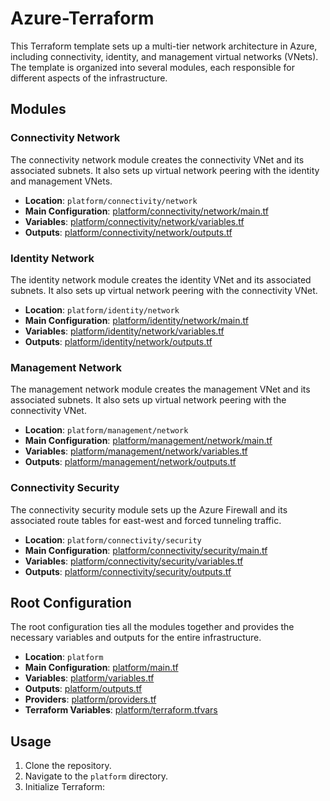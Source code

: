 # Azure-Terraform

This Terraform template sets up a multi-tier network architecture in Azure, including connectivity, identity, and management virtual networks (VNets). The template is organized into several modules, each responsible for different aspects of the infrastructure.

## Modules

### Connectivity Network
The connectivity network module creates the connectivity VNet and its associated subnets. It also sets up virtual network peering with the identity and management VNets.

- **Location**: `platform/connectivity/network`
- **Main Configuration**: [platform/connectivity/network/main.tf](platform/connectivity/network/main.tf)
- **Variables**: [platform/connectivity/network/variables.tf](platform/connectivity/network/variables.tf)
- **Outputs**: [platform/connectivity/network/outputs.tf](platform/connectivity/network/outputs.tf)

### Identity Network
The identity network module creates the identity VNet and its associated subnets. It also sets up virtual network peering with the connectivity VNet.

- **Location**: `platform/identity/network`
- **Main Configuration**: [platform/identity/network/main.tf](platform/identity/network/main.tf)
- **Variables**: [platform/identity/network/variables.tf](platform/identity/network/variables.tf)
- **Outputs**: [platform/identity/network/outputs.tf](platform/identity/network/outputs.tf)

### Management Network
The management network module creates the management VNet and its associated subnets. It also sets up virtual network peering with the connectivity VNet.

- **Location**: `platform/management/network`
- **Main Configuration**: [platform/management/network/main.tf](platform/management/network/main.tf)
- **Variables**: [platform/management/network/variables.tf](platform/management/network/variables.tf)
- **Outputs**: [platform/management/network/outputs.tf](platform/management/network/outputs.tf)

### Connectivity Security
The connectivity security module sets up the Azure Firewall and its associated route tables for east-west and forced tunneling traffic.

- **Location**: `platform/connectivity/security`
- **Main Configuration**: [platform/connectivity/security/main.tf](platform/connectivity/security/main.tf)
- **Variables**: [platform/connectivity/security/variables.tf](platform/connectivity/security/variables.tf)
- **Outputs**: [platform/connectivity/security/outputs.tf](platform/connectivity/security/outputs.tf)

## Root Configuration
The root configuration ties all the modules together and provides the necessary variables and outputs for the entire infrastructure.

- **Location**: `platform`
- **Main Configuration**: [platform/main.tf](platform/main.tf)
- **Variables**: [platform/variables.tf](platform/variables.tf)
- **Outputs**: [platform/outputs.tf](platform/outputs.tf)
- **Providers**: [platform/providers.tf](platform/providers.tf)
- **Terraform Variables**: [platform/terraform.tfvars](platform/terraform.tfvars)

## Usage
1. Clone the repository.
2. Navigate to the `platform` directory.
3. Initialize Terraform:


